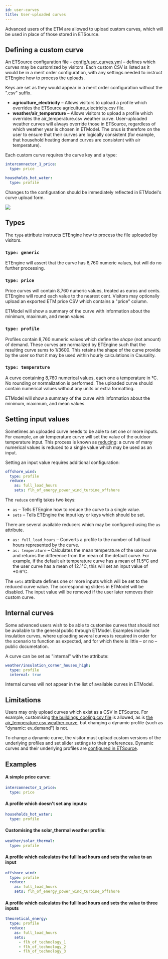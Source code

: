 ```yaml
---
id: user-curves
title: User-uploaded curves
---
```


Advanced users of the ETM are allowed to upload custom curves, which will be used in place of those stored in ETSource.

## Defining a custom curve

An ETSource configuration file – [config/user_curves.yml](https://github.com/quintel/etsource/blob/master/config/user_curves.yml) – defines which curves may be customized by visitors. Each custom CSV is listed as it would be in a merit order configuration, with any settings needed to instruct ETEngine how to process the uploads.

Keys are set as they would appear in a merit order configuration without the ".csv" suffix.

* **agriculture_electricity** – Allows visitors to upload a profile which overrides the ETSource agriculture_electricity.csv file.
* **weather/air_temperature** – Allows visitors to upload a profile which overrides the air_temperature.csv weather curve. User-uploaded weather curves will always override those in ETSource, regardless of which weather year is chosen in ETModel. The onus is therefore on the user to ensure that their curves are logically consistent (for example, that household heating demand curves are consistent with air temperature).

Each custom curve requires the curve key and a type:

```yaml
interconnector_1_price:
  type: price

households_hot_water:
  type: profile
```

Changes to the configuration should be immediately reflected in ETModel's curve upload form.

![](/img/docs/user-curve-upload.png)

## Types

The `type` attribute instructs ETEngine how to process the file uploaded by visitors.

### `type: generic`

ETEngine will assert that the curve has 8,760 numeric values, but will do no further processing.

### `type: price`

Price curves will contain 8,760 numeric values, treated as euros and cents. ETEngine will round each value to the nearest cent. Visitors may optionally upload an exported ETM price CSV which contains a "price" column.

ETModel will show a summary of the curve with information about the minimum, maximum, and mean values.

### `type: profile`

Profiles contain 8,760 numeric values which define the *shape* (not amount) of demand. These curves are normalized by ETEngine such that the resulting curve sums to 1/3600. This retains the shape of the curve provide by the user so that it may be used within hourly calculations in Causality.

### `type: temperature`

A curve containing 8,760 numerical values, each one a temperature in °C. No rounding or normalization is performed. The uploaded curve should contain numerical values without any units or extra formatting.

ETModel will show a summary of the curve with information about the minimum, maximum, and mean values.

## Setting input values

Sometimes an uploaded curve needs to be able to set one or more inputs. For example, an air temperature curve will set the value of the outdoor temperature input. This process is known as [reducing](https://en.wikipedia.org/wiki/Fold_(higher-order_function)): a curve of many numerical values is reduced to a single value which may be used as an input.

Setting an input value requires additional configuration:

```yaml
offshore_wind:
  type: profile
  reduce:
    as: full_load_hours
    sets: flh_of_energy_power_wind_turbine_offshore
```

The `reduce` config takes two keys:

* `as` – Tells ETEngine how to reduce the curve to a single value.
* `sets` – Tells ETEngine the input key or keys which should be set.

There are several available reducers which may be configured using the `as` attribute.

* `as: full_load_hours` – Converts a profile to the number of full load hours represented by the curve.
* `as: temperature` – Calculates the mean temperature of the user curve and returns the difference from the mean of the default curve. For example, if the default air temperature curve has a mean of 11.5°C and the user curve has a mean of 12.1°C, this will set an input value of +0.6°C.

The `sets` attribute defines one or more inputs which will be set to the reduced curve value. The corresponding sliders in ETModel will be disabled. The input value will be removed if the user later removes their custom curve.

## Internal curves

Some advanced users wish to be able to customise curves that should not be available to the general public through ETModel. Examples include insulation curves, where uploading several curves is required in order for the scenario to function as expected, and for which there is little – or no – public documetation.

A curve can be set as "internal" with the attribute:

```yaml
weather/insulation_corner_houses_high:
  type: profile
  internal: true
```

Internal curves will not appear in the list of available curves in ETModel.

## Limitations

Users may only upload curves which exist as a CSV in ETSource. For example, customising [the buildings_cooling.csv file](https://github.com/quintel/etsource/blob/master/datasets/nl/curves/buildings_cooling.csv) is allowed, as is [the air_temperature.csv weather curve](https://github.com/quintel/etsource/blob/master/datasets/nl/curves/weather/default/air_temperature.csv), but changing a dynamic profile (such as "dynamic: ev_demand") is not.

To change a dynamic curve, the visitor must upload custom versions of the underlying profiles and set slider settings to their preferences. Dynamic curves and their underlying profiles are [configured in ETSource](https://github.com/quintel/etsource/blob/master/config/dynamic_curves.yml).

## Examples

#### A simple price curve:

```yaml
interconnector_1_price:
  type: price
```

#### A profile which doesn't set any inputs:

```yaml
households_hot_water:
  type: profile
```

#### Customising the solar_thermal weather profile:

```yaml
weather/solar_thermal:
  type: profile
```

#### A profile which calculates the full load hours and sets the value to an input

```yaml
offshore_wind:
  type: profile
  reduce:
    as: full_load_hours
    sets: flh_of_energy_power_wind_turbine_offshore
```

#### A profile which calculates the full load hours and sets the value to three inputs

```yaml
theoretical_energy:
  type: profile
  reduce:
    as: full_load_hours
    sets:
      - flh_of_technology_1
      - flh_of_technology_2
      - flh_of_technology_3
```
